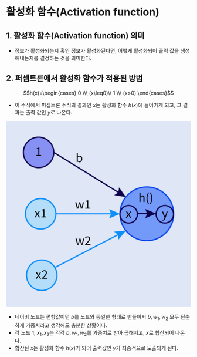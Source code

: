 # 활성화 함수(Activation function)

## 1. 활성화 함수(Activation function) 의미
- 정보가 활성화되는지 혹인 정보가 활성화된다면, 어떻게 활성화되어 출력 값을 생성해내는지를 결정하는 것을 의미한다.

## 2. 퍼셉트론에서 활성화 함수가 적용된 방법

$$h(x)=\begin{cases} 
0 \\\ (x\leq0)\\ 
1 \\\ (x>0) 
\end{cases}$$

- 이 수식에서 퍼셉트론 수식의 결과인 $x$는 활성화 함수 $h(x)$에 들어가게 되고, 그 결과는 출력 값인 $y$로 나온다.

![alt text](./Picture/Activation_function.png)

- 네이비 노드는 편향값이던 $b$를 노드와 동일한 형태로 만들어서 $b, w_1, w_2$ 모두 단순하게 가중치라고 생각해도 충분한 상황이다.
- 각 노드 1, $x_1, x_2$는 각각 $b, w_1, w_2$를 가중치로 받아 곱해지고, $x$로 합산되어 나온다.
- 합산된 $x$는 활성화 함수 $h(x)$가 되어 출력값인 $y$가 최종적으로 도출되게 된다.